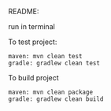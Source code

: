 README:

run in terminal

To test project:

    maven: mvn clean test
    gradle: gradlew clean test
To build project

    maven: mvn clean package
    gradle: gradlew clean build


